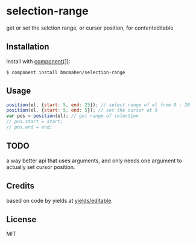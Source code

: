 
# selection-range

  get or set the selction range, or cursor position, for contenteditable

## Installation

  Install with [component(1)](http://component.io):

    $ component install bmcmahen/selection-range

## Usage

```javascript
position(el, {start: 5, end: 25}); // select range of el from 0 - 20
position(el, {start: 5, end: 5}); // set the cursor at 5
var pos = position(el); // get range of selection
// pos.start = start;
// pos.end = end;
```

## TODO

a way better api that uses arguments, and only needs one argument to actually set cursor position.

## Credits

based on code by yields at [yields/editable](https://github.com/yields/editable).

## License

  MIT
